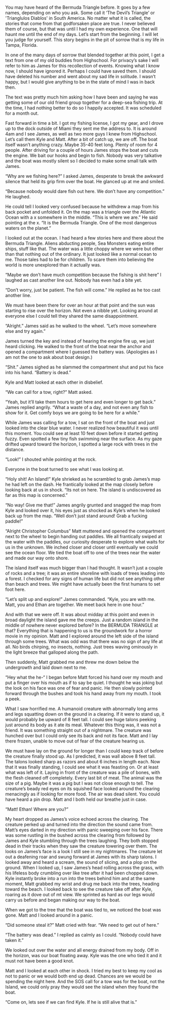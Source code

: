  You may have heard of the Bermuda Triangle before. It goes by a few names, depending on who you ask. Some call it ‘The Devil’s Triangle’ or 'Trianglulos Diablos' in South America. No matter what it is called, the stories that come from that godforsaken place are true. I never believed them of course, but that was until I had my own experience. One that will haunt me until the end of my days. Let’s start from the beginning. I will let you judge for yourself. This story begins in the pit of sorrow that is my life in Tampa, Florida. 

In one of the many days of sorrow that blended together at this point, I get a text from one of my old buddies from Highschool. For privacy’s sake I will refer to him as James for this recollection of events. Knowing what I know now, I should have ignored it. Perhaps I could have saved them. I should have deleted his number and went about my sad life in solitude. I wasn’t happy, but I would give anything to be in the state of mind I was in back then.

The text was pretty much him asking how I have been and saying he was getting some of our old friend group together for a deep-sea fishing trip. At the time, I had nothing better to do so I happily accepted. It was scheduled for a month out. 

Fast forward in time a bit. I got my fishing license, I got my gear, and I drove up to the dock outside of Miami they sent me the address to. It is around 4am and I see James, as well as two more guys I knew from Highschool. Let’s call them Kyle and Matt. After a bit of catch up, we are off. The boat itself wasn’t anything crazy. Maybe 35-40 feet long. Plenty of room for 4 people. After driving for a couple of hours James stops the boat and cuts the engine. We bait our hooks and begin to fish. Nobody was very talkative and the boat was mostly silent so I decided to make some small talk with James.

“Why are we fishing here?” I asked James, desperate to break the awkward silence that held its grip firm over the boat. He glanced up at me and smiled.

“Because nobody would dare fish out here. We don’t have any competition.” He laughed.

He could tell I looked very confused because he withdrew a map from his back pocket and unfolded it. On the map was a triangle over the Atlantic Ocean with a x somewhere in the middle. “This is where we are.” He said pointing at the x. “It is the Bermuda Triangle. One of the most dangerous waters on the planet.”

I looked out at the ocean. I had heard a few stories here and there about the Bermuda Triangle. Aliens abducting people, Sea Monsters eating entire ships, stuff like that. The water was a little choppy where we were but other than that nothing out of the ordinary. It just looked like a normal ocean to me. Those tales had to be for children. To scare them into believing the world is more unexplored than it actually was.  
   
 

“Maybe we don’t have much competition because the fishing is shit here” I laughed as cast another line out. Nobody has even had a bite yet. 

“Don’t worry, just be patient. The fish will come.” He replied as he too cast another line.

We must have been there for over an hour at that point and the sun was starting to rise over the horizon. Not even a nibble yet. Looking around at everyone else I could tell they shared the same disappointment. 

“Alright.” James said as he walked to the wheel. “Let’s move somewhere else and try again.” 

James turned the key and instead of hearing the engine fire up, we just heard clicking. He walked to the front of the boat near the anchor and opened a compartment where I guessed the battery was. (Apologies as I am not the one to ask about boat design.)

“Shit.” James sighed as he slammed the compartment shut and put his face into his hand. “Battery is dead.”

Kyle and Matt looked at each other in disbelief. 

“We can call for a tow, right?” Matt asked.

“Yeah, but it’ll take them hours to get here and even longer to get back.” James replied angrily. “What a waste of a day, and not even any fish to show for it. Get comfy boys we are going to be here for a while.” 

While James was calling for a tow, I sat on the front of the boat and just looked into the clear blue water. I never realized how beautiful it was until this moment. You could see at least 10 feet down before it started getting fuzzy. Even spotted a few tiny fish swimming near the surface. As my gaze drifted upward toward the horizon, I spotted a large rock with trees in the distance. 

“Look!” I shouted while pointing at the rock. 

Everyone in the boat turned to see what I was looking at. 

“Holy shit! An Island!” Kyle shrieked as he scrambled to grab James’s map he had left on the dash. He frantically looked at the map closely before looking back at us in shock. “Its not on here. The island is undiscovered as far as this map is concerned.”

“No way! Give me that!” James angrily grunted and snagged the map from Kyle and looked over it, his eyes just as shocked as Kyle’s when he looked back up from the map. “Well don’t just stand around! Grab a fucking paddle!”

“Alright Christopher Columbus” Matt muttered and opened the compartment next to the wheel to begin handing out paddles. We all frantically swiped at the water with the paddles, our curiosity desperate to explore what waits for us in the unknown. We inched closer and closer until eventually we could see the ocean floor. We tied the boat off to one of the trees near the water and made our way onto shore.

The island itself was much bigger than I had thought. It wasn’t just a couple of rocks and a tree; it was an entire shoreline with loads of trees leading into a forest. I checked for any signs of human life but did not see anything other than beach and trees. We might have actually been the first humans to set foot here. 

“Let’s split up and explore!” James commanded. “Kyle, you are with me. Matt, you and Ethan are together. We meet back here in one hour.” 

And with that we were off. It was about midday at this point and even in broad daylight the island gave me the creeps. Just a random island in the middle of nowhere never explored before? In the BERMUDA TRIANGLE at that? Everything that is happening to us is the groundwork for a horror movie in my opinion. Matt and I explored around the left side of the island through some trees. What was odd was that there was no sign of any life at all. No birds chirping, no insects, nothing. Just trees waving ominously in the light breeze that galloped along the path. 

Then suddenly, Matt grabbed me and threw me down below the undergrowth and laid down next to me. 

“Hey what the he-“ I began before Matt forced his hand over my mouth and put a finger over his mouth as if to say be quiet. I thought he was joking but the look on his face was one of fear and panic. He then slowly pointed forward through the bushes and took his hand away from my mouth. I took a peek. 

What I saw horrified me. A humanoid creature with abnormally long arms and legs squatting down on the ground in a clearing. If it were to stand up, it would probably be upward of 8 feet tall. I could see huge talons peeking just around its body as it ate its meal. Whatever this thing was, it was not a friend. It was something straight out of a nightmare. The creature was hunched over but I could only see its back and not its face. Matt and I lay there frozen, unable to move out of fear of the creature hearing us. 

We must have lay on the ground for longer than I could keep track of before the creature finally stood up. As I predicted, it was wall above 8 feet tall. The talons looked sharp as razors and about 6 inches in length each. Now that it was finally standing, I could see what it was feasting on. Or at least what was left of it. Laying in front of the creature was a pile of bones, with the flesh cleaned off completely. Every last bit of meat. The animal was the size of a pig. Maybe it was a pig but I was not close enough to tell. The creature’s beady red eyes on its squished face looked around the clearing menacingly as if looking for more food. The air was dead silent. You could have heard a pin drop. Matt and I both held our breathe just in case.

“Matt! Ethan! Where are you?”

My heart dropped as James’s voice echoed across the clearing. The creature perked up and turned into the direction the sound came from. Matt’s eyes darted in my direction with panic sweeping over his face. There was some rustling in the bushed across the clearing from followed by James and Kyle stumbling through the trees laughing. They both stopped dead in their tracks when they saw the creature towering over them. The looks on James’s face is a look I still see in my nightmares. The creature let out a deafening roar and swung forward at James with its sharp talons. I looked away and heard a scream, the sound of slicing, and a plop on the ground. When I looked up, I saw James’s head rolling across the grass, with his lifeless body crumbling over like tree after it had been chopped down. Kyle instantly broke into a run into the trees behind him and at the same moment, Matt grabbed my wrist and drug me back into the trees, heading toward the beach. I looked back to see the creature take off after Kyle, roaring as it dove out of mt view. We sprinted as hard as our legs would carry us before and began making our way to the boat.

When we got to the tree that the boat was tied to, we noticed the boat was gone. Matt and I looked around in a panic. 

“Did someone steal it?” Matt cried with fear. “We need to get out of here.” 

“The battery was dead.” I replied as calmly as I could. “Nobody could have taken it.”

We looked out over the water and all energy drained from my body. Off in the horizon, was our boat floating away. Kyle was the one who tied it and it must not have been a good knot. 

Matt and I looked at each other in shock. I tried my best to keep my cool as not to panic or we would both end up dead. Chances are we would be spending the night here. And the SOS call for a tow was for the boat, not the Island, we could only pray they would see the island when they found the boat. 

“Come on, lets see if we can find Kyle. If he is still alive that is.”